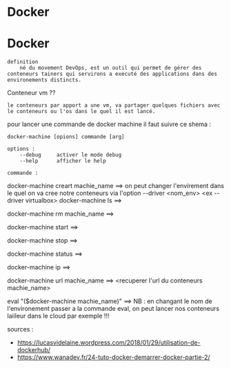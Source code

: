 # Docker

<h1>Docker</h1>

	definition
		né du movement DevOps, est un outil qui permet de gérer des conteneurs tainers qui servirons a executé des applications dans des environements distincts.
Conteneur vm ??

    le conteneurs par apport a une vm, va partager quelques fichiers avec le conteneurs ou l'os dans le quel il est lancé.


pour lancer une commande de docker machine il faut suivre ce shema :

    docker-machine [opions] commande [arg]

    options :
        --debug     activer le mode debug
        --help      afficher le help

    commande :



docker-machine creart machie_name ==> <pour cree un conteneurs docker>
    on peut changer l'envirement dans le quel on va cree notre conteneurs via l'option --driver <nom_env> <ex --driver virtualbox>
docker-machine ls ==> <lister les conteneurs existante>

docker-machine rm machie_name ==> <supprimer machie_name>

docker-machine start ==> <demarer le conteneurs machie_name>

docker-machine stop ==> <arreter le conteneurs machie_name>

docker-machine status ==> <arreter le conteneurs machie_name>

docker-machine ip ==> <recuperer les ips du conteneurs machie_name>

docker-machine url machie_name ==> <recuperer l'url du conteneurs machie_name>

eval "($docker-machine machie_name)"  ==> <pour assigner les variables specifique a docker dans le terminal>
    NB : en changant le nom de l'environement passer a la commande eval, on peut lancer nos conteneurs laiileur dans le cloud par exemple !!!





sources :
 - https://lucasvidelaine.wordpress.com/2018/01/29/utilisation-de-dockerhub/
 - https://www.wanadev.fr/24-tuto-docker-demarrer-docker-partie-2/